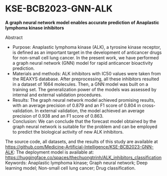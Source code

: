 # KSE-BCB2023-GNN-ALK

**A graph neural network model enables accurate prediction of Anaplastic lymphoma kinase inhibitors**

Abstract
- Purpose: Anaplastic lymphoma kinase (ALK), a tyrosine kinase receptor, is defined as an important target in the development of anticancer drugs for non-small cell lung cancer. In the present work, we have performed a graph neural network (GNN) model for rapid anticancer bioactivity prediction.
- Materials and methods: ALK inhibitors with IC50 values were taken from the REAXYS database. After preprocessing, all these inhibitors resulted in a dataset of 1664 molecules. Then, a GNN model was built on a training set. The generalization power of the models was assessed by internal and external validation procedures.
- Results: The graph neural network model achieved promising results, with an average precision of 0.879 and an F1 score of 0.804 in cross-validation. In external validation, the model achieved an average precision of 0.938 and an F1 score of 0.863.
- Conclusion: We can conclude that the forecast model obtained by the graph neural network is suitable for the problem and can be employed to predict the biological activity of new ALK inhibitors. 

The source code, all datasets, and the results of this study are available at https://github.com/Medicine-Artificial-Intelligence/KSE-BCB2023-GNN-ALK: 
The deployment model is available at: https://huggingface.co/spaces/thechuongtrinh/ALK_inhibitors_classification
Keywords: Anaplastic lymphoma kinase; Graph neural network; Deep learning model; Non-small cell lung cancer; Drug classification.
